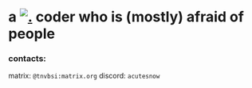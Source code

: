 # a [![.](https://skillicons.dev/icons?i=rust,c,haskell,lua,ruby,python,js)](https://skillicons.dev) coder who is (mostly) afraid of people
### contacts:
matrix: `@tnvbsi:matrix.org`
discord: `acutesnow`
